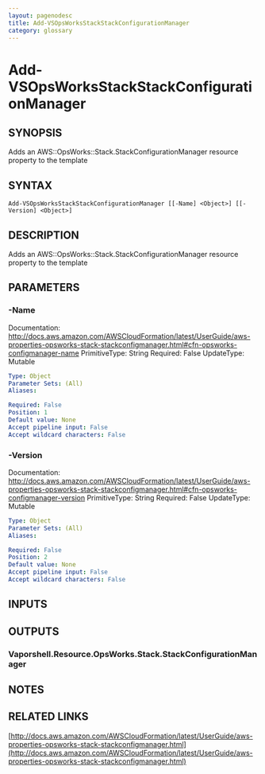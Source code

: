 ```yaml
---
layout: pagenodesc
title: Add-VSOpsWorksStackStackConfigurationManager
category: glossary
---
```


# Add-VSOpsWorksStackStackConfigurationManager

## SYNOPSIS
Adds an AWS::OpsWorks::Stack.StackConfigurationManager resource property to the template

## SYNTAX

```
Add-VSOpsWorksStackStackConfigurationManager [[-Name] <Object>] [[-Version] <Object>]
```

## DESCRIPTION
Adds an AWS::OpsWorks::Stack.StackConfigurationManager resource property to the template

## PARAMETERS

### -Name
Documentation: http://docs.aws.amazon.com/AWSCloudFormation/latest/UserGuide/aws-properties-opsworks-stack-stackconfigmanager.html#cfn-opsworks-configmanager-name
PrimitiveType: String
Required: False
UpdateType: Mutable

```yaml
Type: Object
Parameter Sets: (All)
Aliases: 

Required: False
Position: 1
Default value: None
Accept pipeline input: False
Accept wildcard characters: False
```

### -Version
Documentation: http://docs.aws.amazon.com/AWSCloudFormation/latest/UserGuide/aws-properties-opsworks-stack-stackconfigmanager.html#cfn-opsworks-configmanager-version
PrimitiveType: String
Required: False
UpdateType: Mutable

```yaml
Type: Object
Parameter Sets: (All)
Aliases: 

Required: False
Position: 2
Default value: None
Accept pipeline input: False
Accept wildcard characters: False
```

## INPUTS

## OUTPUTS

### Vaporshell.Resource.OpsWorks.Stack.StackConfigurationManager

## NOTES

## RELATED LINKS

[http://docs.aws.amazon.com/AWSCloudFormation/latest/UserGuide/aws-properties-opsworks-stack-stackconfigmanager.html](http://docs.aws.amazon.com/AWSCloudFormation/latest/UserGuide/aws-properties-opsworks-stack-stackconfigmanager.html)

